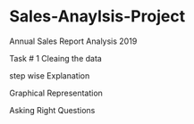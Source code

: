 # Sales-Anaylsis-Project
 
Annual Sales Report Analysis 2019


Task # 1  Cleaing the data

step wise Explanation

Graphical Representation

Asking Right Questions


